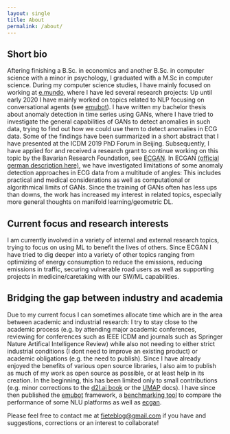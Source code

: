 ```yaml
---
layout: single
title: About
permalink: /about/
---
```


## Short bio

Aftering finishing a B.Sc. in economics and another B.Sc. in computer science with a minor in psychology, I graduated with a M.Sc in computer science. During my computer science studies, I have mainly focused on working at [e.mundo](https://e-mundo.de/), where I have led several research projects: Up until early 2020 I have mainly worked on topics related to NLP focusing on conversational agents (see [emubot](../projects/emubot)). I have written my bachelor thesis about anomaly detection in time series using GANs, where I have tried to investigate the general capabilities of GANs to detect anomalies in such data, trying to find out how we could use them to detect anomalies in ECG data. Some of the findings have been summarized in a short abstract that I have presented at the ICDM 2019 PhD Forum in Beijing. Subsequently, I have applied for and received a research grant to continue working on this topic by the Bavarian Research Foundation, see [ECGAN](../projects/ecgan). In ECGAN [(official german description here)](https://forschungsstiftung.de/Projekte/Details/ECGAN-Erzeugung-und-Detektion-von-Anomalien-in-Zeitreihen-mit-Hilfe-von-Generative-Adversarial-Networks.html), we have investigated limitations of some anomaly detection approaches in ECG data from a multitude of angles: This includes practical and medical considerations as well as computational or algorithmical limits of GANs. Since the training of GANs often has less ups than downs, the work has increased my interest in related topics, especially more general thoughts on manifold learning/geometric DL.

## Current focus and research interests

I am currently involved in a variety of internal and external research topics, trying to focus on using ML to benefit the lives of others.
Since ECGAN I have tried to dig deeper into a variety of other topics ranging from optimizing of energy consumption to reduce the emissions, reducing emissions in traffic, securing vulnerable road users as well as supporting projects in medicine/caretaking with our SW/ML capabilities. 

## Bridging the gap between industry and academia
Due to my current focus I can sometimes allocate time which are in the area between academic and industrial research: I try to stay close to the academic process (e.g. by attending major academic conferences, reviewing for conferences such as IEEE ICDM and journals such as Springer Nature Artifical Intelligence Review) while also not needing to either strict industrial conditions (I dont need to improve an existing product) or academic obligations (e.g. the need to publish). 
Since I have already enjoyed the benefits of various open source libraries, I also aim to publish as much of my work as open source as possible, or at least help in its creation. In the beginning, this has been limited only to small contributions (e.g. minor corrections to the [d2l.ai book](https://www.d2l.ai/index.html) or the [UMAP](https://github.com/lmcinnes/umap) docs). I have since then published the [emubot](https://github.com/emundo/emubot) framework, a [benchmarking tool](https://github.com/emundo/nlutestframework) to compare the performance of some NLU platforms as well as [ecgan](https://github.com/emundo/ecgan).

Please feel free to contact me at [fieteblog@gmail.com](mailto:fieteblog-gmail.com) if you have and suggestions, corrections or an interest to collaborate!

